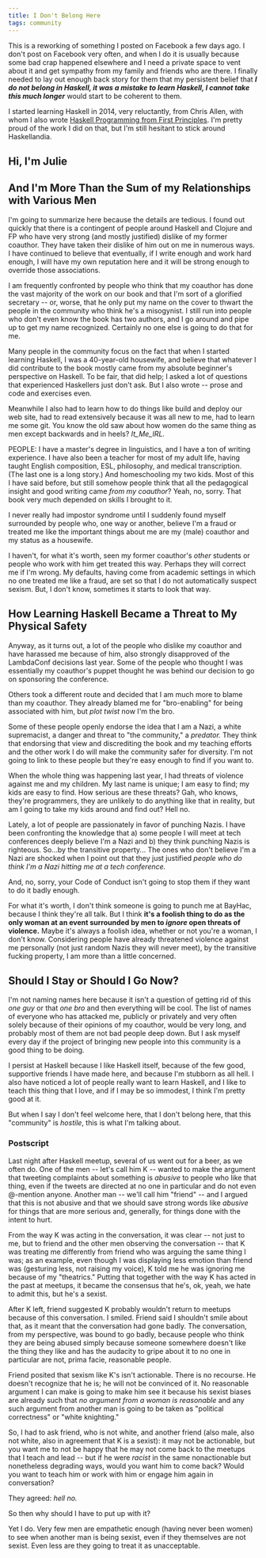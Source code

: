 ```yaml
---
title: I Don't Belong Here
tags: community
---
```



This is a reworking of something I posted on Facebook a few days ago. I don't post on Facebook very often, and when I do it is usually because some bad crap happened elsewhere and I need a private space to vent about it and get sympathy from my family and friends who are there. I finally needed to lay out enough back story for them that my persistent belief that **_I do not belong in Haskell, it was a mistake to learn Haskell, I cannot take this much longer_** would start to be coherent to them.

I started learning Haskell in 2014, very reluctantly, from Chris Allen, with whom I also wrote [Haskell Programming from First Principles](http://haskellbook.com/). I'm pretty proud of the work I did on that, but I'm still hesitant to stick around Haskellandia.

## Hi, I'm Julie
## And I'm More Than the Sum of my Relationships with Various Men

I'm going to summarize here because the details are tedious. I found out quickly that there is a contingent of people around Haskell and Clojure and FP who have very strong (and mostly justified) dislike of my former coauthor. They have taken their dislike of him out on me in numerous ways. I have continued to believe that eventually, if I write enough and work hard enough, I will have my own reputation here and it will be strong enough to override those associations.

I am frequently confronted by people who think that my coauthor has done the vast majority of the work on our book and that I'm sort of a glorified secretary -- or, worse, that he only put my name on the cover to thwart the people in the community who think he's a misogynist. I still run into people who don't even know the book has two authors, and I go around and pipe up to get my name recognized. Certainly no one else is going to do that for me. 

Many people in the community focus on the fact that when I started learning Haskell, I was a 40-year-old housewife, and believe that whatever I did contribute to the book mostly came from my absolute beginner's perspective on Haskell. To be fair, that did help; I asked a lot of questions that experienced Haskellers just don't ask. But I also wrote -- prose and code and exercises even. 

Meanwhile I also had to learn how to do things like build and deploy our web site, had to read extensively because it was all new to me, had to learn me some git. You know the old saw about how women do the same thing as men except backwards and in heels? *It_Me_IRL.*

PEOPLE: I have a master's degree in linguistics, and I have a ton of writing experience. I have also been a teacher for most of my adult life, having taught English composition, ESL, philosophy, and medical transcription. (The last one is a long story.) And homeschooling my two kids. Most of this I have said before, but still somehow people think that all the pedagogical insight and good writing came *from my coauthor*? Yeah, no, sorry. That book very much depended on skills I brought to it. 

I never really had impostor syndrome until I suddenly found myself surrounded by people who, one way or another, believe I'm a fraud or treated me like the important things about me are my (male) coauthor and my status as a housewife.  

I haven't, for what it's worth, seen my former coauthor's *other* students or people who work with him get treated this way. Perhaps they will correct me if I'm wrong. My defaults, having come from academic settings in which no one treated me like a fraud, are set so that I do not automatically suspect sexism. But, I don't know, sometimes it starts to look that way.


## How Learning Haskell Became a Threat to My Physical Safety 

Anyway, as it turns out, a lot of the people who dislike my coauthor and have harassed me because of him, also strongly disapproved of the LambdaConf decisions last year. Some of the people who thought I was essentially my coauthor's puppet thought he was behind our decision to go on sponsoring the conference. 

Others took a different route and decided that I am much more to blame than my coauthor. They already blamed me for "bro-enabling" for being associated with him, but *plot twist* now I'm the bro. 

Some of these people openly endorse the idea that I am a Nazi, a white supremacist, a danger and threat to "the community," a *predator.* They think that endorsing that view and discrediting the book and my teaching efforts and the other work I do will make the community safer for diversity. I'm not going to link to these people but they're easy enough to find if you want to. 

When the whole thing was happening last year, I had threats of violence against me and my children. My last name is unique; I am easy to find; my kids are easy to find. How serious are these threats? Gah, who knows, they're programmers, they are unlikely to do anything like that in reality, but am I going to take my kids around and find out? Hell no.

Lately, a lot of people are passionately in favor of punching Nazis. I have been confronting the knowledge that a) some people I will meet at tech conferences deeply believe I'm a Nazi and b) they think punching Nazis is righteous. So...by the transitive property... The ones who don't believe I'm a Nazi are shocked when I point out that they just justified *people who do think I'm a Nazi hitting me at a tech conference.* 

And, no, sorry, your Code of Conduct isn't going to stop them if they want to do it badly enough.

For what it's worth, I don't think someone is going to punch me at BayHac, because I think they're all talk. But I think **it's a foolish thing to do as the only woman at an event surrounded by men to *ignore* open threats of violence.** Maybe it's always a foolish idea, whether or not you're a woman, I don't know. Considering people have already threatened violence against me personally (not just random Nazis they will never meet), by the transitive fucking property, I am more than a little concerned.

## Should I Stay or Should I Go Now?

I'm not naming names here because it isn't a question of getting rid of this *one guy* or that *one bro* and then everything will be cool. The list of names of everyone who has attacked me, publicly or privately and very often solely because of their opinions of my coauthor, would be very long, and probably most of them are not bad people deep down. But I ask myself every day if the project of bringing new people into this community is a good thing to be doing. 

I persist at Haskell because I like Haskell itself, because of the few good, supportive friends I have made here, and because I'm stubborn as all hell. I also have noticed a lot of people really want to learn Haskell, and I like to teach this thing that I love, and if I may be so immodest, I think I'm pretty good at it. 

But when I say I don't feel welcome here, that I don't belong here, that this "community" is *hostile*, this is what I'm talking about. 

### Postscript

Last night after Haskell meetup, several of us went out for a beer, as we often do. One of the men -- let's call him K -- wanted to make the argument that tweeting complaints about something is *abusive* to people who like that thing, even if the tweets are directed at no one in particular and do not even @-mention anyone. Another man -- we'll call him "friend" -- and I argued that this is not abusive and that we should save strong words like *abusive* for things that are more serious and, generally, for things done with the intent to hurt.

From the way K was acting in the conversation, it was clear -- not just to me, but to friend and the other men observing the conversation -- that K was treating me differently from friend who was arguing the same thing I was; as an example, even though I was displaying less emotion than friend was (gesturing less, not raising my voice), K told me he was ignoring me because of my "theatrics." Putting that together with the way K has acted in the past at meetups, it became the consensus that he's, ok, yeah, we hate to admit this, but he's a sexist.

After K left, friend suggested K probably wouldn't return to meetups because of this conversation. I smiled. Friend said I shouldn't smile about that, as it meant that the conversation had gone badly. The conversation, from my perspective, was bound to go badly, because people who think they are being abused simply because someone somewhere doesn't like the thing they like and has the audacity to gripe about it to no one in particular are not, prima facie, reasonable people. 

Friend posited that sexism like K's isn't actionable. There is no recourse. He doesn't recognize that he is; he will not be convinced of it. No reasonable argument I can make is going to make him see it because his sexist biases are already such that *no argument from a woman is reasonable* and any such argument from another man is going to be taken as "political correctness" or "white knighting." 

So, I had to ask friend, who is not white, and another friend (also male, also not white, also in agreement that K is a sexist): it may not be actionable, but you want me to not be happy that he may not come back to the meetups that I teach and lead -- but if he were *racist* in the same nonactionable but nonetheless degrading ways, would you want him to come back? Would you want to teach him or work with him or engage him again in conversation?

They agreed: *hell no.*

So then why should I have to put up with it?

Yet I do. Very few men are empathetic enough (having never been women) to see when another man is being sexist, even if they themselves are not sexist. Even less are they going to treat it as unacceptable. 

